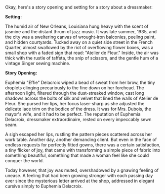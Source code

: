 Okay, here's a story opening and setting for a story about a dressmaker:

**Setting:**

The humid air of New Orleans, Louisiana hung heavy with the scent of jasmine and the distant thrum of jazz music. It was late summer, 1935, and the city was a sweltering canvas of wrought-iron balconies, peeling paint, and hidden courtyards. Tucked away on a quiet side street in the French Quarter, almost swallowed by the riot of overflowing flower boxes, was a small shop with a faded sign that read: "Atelier de Fleur." Inside, the air was thick with the rustle of taffeta, the snip of scissors, and the gentle hum of a vintage Singer sewing machine.

**Story Opening:**

Euphemia "Effie" Delacroix wiped a bead of sweat from her brow, the tiny droplets clinging precariously to the fine down on her forehead. The afternoon light, filtered through the dust-streaked window, cast long shadows across the bolts of silk and velvet that lined the walls of Atelier de Fleur. She pursed her lips, her focus laser-sharp as she adjusted the delicate lace trim on the bodice of the dress. It was for Mrs. Dubois, the mayor's wife, and it had to be perfect. The reputation of Euphemia Delacroix, dressmaker extraordinaire, rested on every impeccably sewn seam.

A sigh escaped her lips, rustling the pattern pieces scattered across her work table. Another day, another demanding client. But even in the face of endless requests for perfectly fitted gowns, there was a certain satisfaction, a tiny flicker of joy, that came with transforming a simple piece of fabric into something beautiful, something that made a woman feel like she could conquer the world.

Today however, that joy was muted, overshadowed by a gnawing feeling of unease. A feeling that had been growing stronger with each passing day ever since the mysterious letter arrived at the shop, addressed in elegant cursive simply to Euphemia Delacroix.
